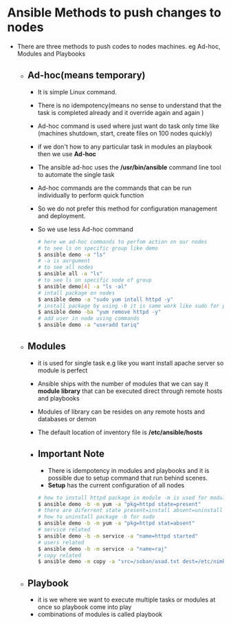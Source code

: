 # Ansible Methods to push changes to nodes

- There are three methods to push codes to nodes machines. eg Ad-hoc, Modules and Playbooks

  - ## Ad-hoc(means temporary)

    - It is simple Linux command.

    - There is no idempotency(means no sense to understand that the task is completed already and it override again and again )

    - Ad-hoc command is used where just want do task only time like (machines shutdown, start, create files on 100 nodes quickly)

    - if we don't  how to any particular  task in modules an playbook then we use **Ad-hoc** 

    - The ansible ad-hoc uses the  **/usr/bin/ansible**  command line tool to automate the single task

    - Ad-hoc commands are the commands that can be run individually  to perform quick function

    - So we do not prefer this method for configuration management and deployment.

    - So we use less Ad-hoc command

      ``` bash
      # here we ad-hoc commands to perfom action on our nodes
      # to see ls on specific group like demo
      $ ansible demo -a "ls"
      # -a is aurgument
      # to see all nodes
      $ ansible all -a "ls"
      # to see ls on specific node of group
      $ ansible demo[4] -a "ls -al"
      # intall package on nodes
      $ ansible demo -a "sudo yum intall httpd -y"
      # install package by using -b it is same work like sudo for privileges
      $ ansible demo -ba "yum remove httpd -y"
      # add user in node using commands
      $ ansible demo -a "useradd tariq"
      ```

      

  - ## Modules

    - it is used for single task  e.g like you want install apache server so module is perfect

    - Ansible ships with the number of modules that we can say it **module library** that can be executed direct through remote hosts and playbooks 

    - Modules of library can be resides on any remote hosts and databases or demon

    - The default location of inventory file  is **/etc/ansible/hosts** 

    - ## Important Note

      - There is idempotency in modules and playbooks and it is possible due to setup command that run behind scenes. 
      - **Setup** has the current configuration of all nodes 

      ```bash
      # how to install httpd package in module -m is used for module 
      $ ansible demo -b -m yum -a "pkg=httpd state=present"
      # there are diferrent state present=install absent=uninstall latest=update
      # how to uninstall package -b for sudo
      $ ansible demo -b -m yum -a "pkg=httpd stat=absent"
      # service related
      $ ansible demo -b -m service -a "name=httpd started"
      # users related
      $ ansible demo -b -m service -a "name=raj"
      # copy related
      $ ansible demo -m copy -a "src=/soban/asad.txt dest=/etc/nimko"
      
      ```

      

  - ## Playbook

    - it is we where we want to execute multiple tasks or modules at once so playbook come into play
    - combinations of modules is called playbook 

